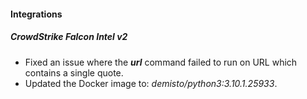
#### Integrations
##### CrowdStrike Falcon Intel v2
- Fixed an issue where the ***url*** command failed to run on URL which contains a single quote.
- Updated the Docker image to: *demisto/python3:3.10.1.25933*.